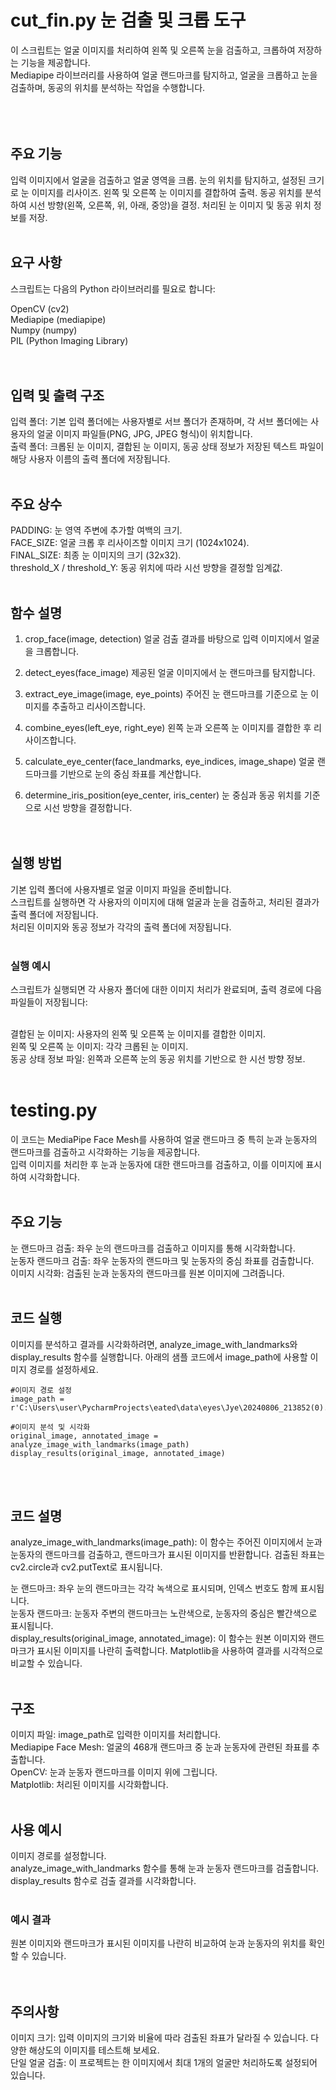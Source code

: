 # cut_fin.py 눈 검출 및 크롭 도구
이 스크립트는 얼굴 이미지를 처리하여 왼쪽 및 오른쪽 눈을 검출하고, 크롭하여 저장하는 기능을 제공합니다. <br/> 
Mediapipe 라이브러리를 사용하여 얼굴 랜드마크를 탐지하고, 얼굴을 크롭하고 눈을 검출하며, 동공의 위치를 분석하는 작업을 수행합니다. <br/> 
<br/> <br/> <br/> 

## 주요 기능
입력 이미지에서 얼굴을 검출하고 얼굴 영역을 크롭.
눈의 위치를 탐지하고, 설정된 크기로 눈 이미지를 리사이즈.
왼쪽 및 오른쪽 눈 이미지를 결합하여 출력.
동공 위치를 분석하여 시선 방향(왼쪽, 오른쪽, 위, 아래, 중앙)을 결정.
처리된 눈 이미지 및 동공 위치 정보를 저장.
<br/> <br/> 

## 요구 사항
스크립트는 다음의 Python 라이브러리를 필요로 합니다:

OpenCV (cv2) <br/> 
Mediapipe (mediapipe) <br/> 
Numpy (numpy) <br/> 
PIL (Python Imaging Library) <br/> 
<br/> <br/> 

## 입력 및 출력 구조
입력 폴더: 기본 입력 폴더에는 사용자별로 서브 폴더가 존재하며, 각 서브 폴더에는 사용자의 얼굴 이미지 파일들(PNG, JPG, JPEG 형식)이 위치합니다.<br/> 
출력 폴더: 크롭된 눈 이미지, 결합된 눈 이미지, 동공 상태 정보가 저장된 텍스트 파일이 해당 사용자 이름의 출력 폴더에 저장됩니다.
<br/> <br/> 

## 주요 상수
PADDING: 눈 영역 주변에 추가할 여백의 크기.<br/> 
FACE_SIZE: 얼굴 크롭 후 리사이즈할 이미지 크기 (1024x1024).<br/> 
FINAL_SIZE: 최종 눈 이미지의 크기 (32x32).<br/> 
threshold_X / threshold_Y: 동공 위치에 따라 시선 방향을 결정할 임계값.<br/> 
<br/> 

## 함수 설명
1. crop_face(image, detection)
얼굴 검출 결과를 바탕으로 입력 이미지에서 얼굴을 크롭합니다.

2. detect_eyes(face_image)
제공된 얼굴 이미지에서 눈 랜드마크를 탐지합니다.

3. extract_eye_image(image, eye_points)
주어진 눈 랜드마크를 기준으로 눈 이미지를 추출하고 리사이즈합니다.

4. combine_eyes(left_eye, right_eye)
왼쪽 눈과 오른쪽 눈 이미지를 결합한 후 리사이즈합니다.

5. calculate_eye_center(face_landmarks, eye_indices, image_shape)
얼굴 랜드마크를 기반으로 눈의 중심 좌표를 계산합니다.

6. determine_iris_position(eye_center, iris_center)
눈 중심과 동공 위치를 기준으로 시선 방향을 결정합니다.
<br/> <br/> <br/> 

## 실행 방법
기본 입력 폴더에 사용자별로 얼굴 이미지 파일을 준비합니다.<br/> 
스크립트를 실행하면 각 사용자의 이미지에 대해 얼굴과 눈을 검출하고, 처리된 결과가 출력 폴더에 저장됩니다.<br/> 
처리된 이미지와 동공 정보가 각각의 출력 폴더에 저장됩니다.
<br/> <br/> 


### 실행 예시
스크립트가 실행되면 각 사용자 폴더에 대한 이미지 처리가 완료되며, 출력 경로에 다음 파일들이 저장됩니다:<br/> <br/> 

결합된 눈 이미지: 사용자의 왼쪽 및 오른쪽 눈 이미지를 결합한 이미지.<br/> 
왼쪽 및 오른쪽 눈 이미지: 각각 크롭된 눈 이미지.<br/> 
동공 상태 정보 파일: 왼쪽과 오른쪽 눈의 동공 위치를 기반으로 한 시선 방향 정보.<br/> 
<br/> 

# testing.py
이 코드는 MediaPipe Face Mesh를 사용하여 얼굴 랜드마크 중 특히 눈과 눈동자의 랜드마크를 검출하고 시각화하는 기능을 제공합니다.<br/> 
입력 이미지를 처리한 후 눈과 눈동자에 대한 랜드마크를 검출하고, 이를 이미지에 표시하여 시각화합니다.<br/> 
<br/> 
## 주요 기능
눈 랜드마크 검출: 좌우 눈의 랜드마크를 검출하고 이미지를 통해 시각화합니다.<br/> 
눈동자 랜드마크 검출: 좌우 눈동자의 랜드마크 및 눈동자의 중심 좌표를 검출합니다.<br/> 
이미지 시각화: 검출된 눈과 눈동자의 랜드마크를 원본 이미지에 그려줍니다.<br/> 
<br/> 

## 코드 실행
이미지를 분석하고 결과를 시각화하려면, analyze_image_with_landmarks와 display_results 함수를 실행합니다. 아래의 샘플 코드에서 image_path에 사용할 이미지 경로를 설정하세요.

```
#이미지 경로 설정
image_path = r'C:\Users\user\PycharmProjects\eated\data\eyes\Jye\20240806_213852(0).jpg'
  
#이미지 분석 및 시각화
original_image, annotated_image = analyze_image_with_landmarks(image_path)
display_results(original_image, annotated_image)
```
<br/> <br/> 

## 코드 설명
analyze_image_with_landmarks(image_path): 이 함수는 주어진 이미지에서 눈과 눈동자의 랜드마크를 검출하고, 랜드마크가 표시된 이미지를 반환합니다. 검출된 좌표는 cv2.circle과 cv2.putText로 표시됩니다.<br/> 

눈 랜드마크: 좌우 눈의 랜드마크는 각각 녹색으로 표시되며, 인덱스 번호도 함께 표시됩니다.<br/> 
눈동자 랜드마크: 눈동자 주변의 랜드마크는 노란색으로, 눈동자의 중심은 빨간색으로 표시됩니다.<br/> 
display_results(original_image, annotated_image): 이 함수는 원본 이미지와 랜드마크가 표시된 이미지를 나란히 출력합니다. Matplotlib을 사용하여 결과를 시각적으로 비교할 수 있습니다.<br/> 
<br/> 

## 구조
이미지 파일: image_path로 입력한 이미지를 처리합니다.<br/> 
Mediapipe Face Mesh: 얼굴의 468개 랜드마크 중 눈과 눈동자에 관련된 좌표를 추출합니다.<br/> 
OpenCV: 눈과 눈동자 랜드마크를 이미지 위에 그립니다.<br/> 
Matplotlib: 처리된 이미지를 시각화합니다.<br/> 
<br/> 

## 사용 예시
이미지 경로를 설정합니다.<br/> 
analyze_image_with_landmarks 함수를 통해 눈과 눈동자 랜드마크를 검출합니다.<br/> 
display_results 함수로 검출 결과를 시각화합니다.<br/> 
<br/> 

### 예시 결과
원본 이미지와 랜드마크가 표시된 이미지를 나란히 비교하여 눈과 눈동자의 위치를 확인할 수 있습니다.<br/> 
<br/> <br/> 

## 주의사항
이미지 크기: 입력 이미지의 크기와 비율에 따라 검출된 좌표가 달라질 수 있습니다. 다양한 해상도의 이미지를 테스트해 보세요.<br/> 
단일 얼굴 검출: 이 프로젝트는 한 이미지에서 최대 1개의 얼굴만 처리하도록 설정되어 있습니다.<br/> 

